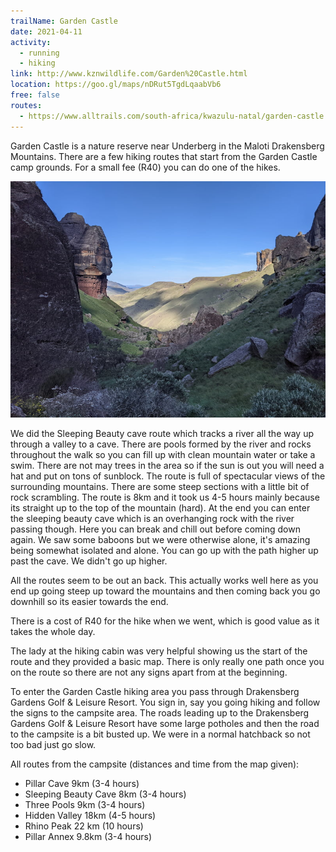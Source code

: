 ```yaml
---
trailName: Garden Castle
date: 2021-04-11
activity:
  - running
  - hiking
link: http://www.kznwildlife.com/Garden%20Castle.html
location: https://goo.gl/maps/nDRut5TgdLqaabVb6
free: false
routes: 
  - https://www.alltrails.com/south-africa/kwazulu-natal/garden-castle
---
```


Garden Castle is a nature reserve near Underberg in the Maloti Drakensberg Mountains. There are a few hiking routes that start from the Garden Castle camp grounds. For a small fee (R40) you can do one of the hikes.

![Mountains garden castle](garden-castle.jpg)

We did the Sleeping Beauty cave route which tracks a river all the way up through a valley to a cave. There are pools formed by the river and rocks throughout the walk so you can fill up with clean mountain water or take a swim. There are not may trees in the area so if the sun is out you will need a hat and put on tons of sunblock. The route is full of spectacular views of the surrounding mountains. There are some steep sections with a little bit of rock scrambling. The route is 8km and it took us 4-5 hours mainly because its straight up to the top of the mountain (hard). At the end you can enter the sleeping beauty cave which is an overhanging rock with the river passing though. Here you can break and chill out before coming down again. We saw some baboons but we were otherwise alone, it's amazing being somewhat isolated and alone. You can go up with the path higher up past the cave. We didn't go up higher.

All the routes seem to be out an back. This actually works well here as you end up going steep up toward the mountains and then coming back you go downhill so its easier towards the end.

There is a cost of R40 for the hike when we went, which is good value as it takes the whole day.

The lady at the hiking cabin was very helpful showing us the start of the route and they provided a basic map. There is only really one path once you on the route so there are not any signs apart from at the beginning.

To enter the Garden Castle hiking area you pass through Drakensberg Gardens Golf & Leisure Resort. You sign in, say you going hiking and follow the signs to the campsite area. The roads leading up to the Drakensberg Gardens Golf & Leisure Resort have some large potholes and then the road to the campsite is a bit busted up. We were in a normal hatchback so not too bad just go slow.

All routes from the campsite (distances and time from the map given):

- Pillar Cave 9km (3-4 hours)
- Sleeping Beauty Cave 8km (3-4 hours)
- Three Pools 9km (3-4 hours)
- Hidden Valley 18km (4-5 hours)
- Rhino Peak 22 km (10 hours)
- Pillar Annex 9.8km (3-4 hours)